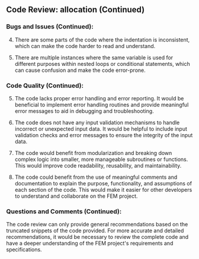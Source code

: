 ## Code Review: allocation (Continued)

### Bugs and Issues (Continued):

4. There are some parts of the code where the indentation is inconsistent, which can make the code harder to read and understand.

5. There are multiple instances where the same variable is used for different purposes within nested loops or conditional statements, which can cause confusion and make the code error-prone.

### Code Quality (Continued):

5. The code lacks proper error handling and error reporting. It would be beneficial to implement error handling routines and provide meaningful error messages to aid in debugging and troubleshooting.

6. The code does not have any input validation mechanisms to handle incorrect or unexpected input data. It would be helpful to include input validation checks and error messages to ensure the integrity of the input data.

7. The code would benefit from modularization and breaking down complex logic into smaller, more manageable subroutines or functions. This would improve code readability, reusability, and maintainability.

8. The code could benefit from the use of meaningful comments and documentation to explain the purpose, functionality, and assumptions of each section of the code. This would make it easier for other developers to understand and collaborate on the FEM project.

### Questions and Comments (Continued):

The code review can only provide general recommendations based on the truncated snippets of the code provided. For more accurate and detailed recommendations, it would be necessary to review the complete code and have a deeper understanding of the FEM project's requirements and specifications.
